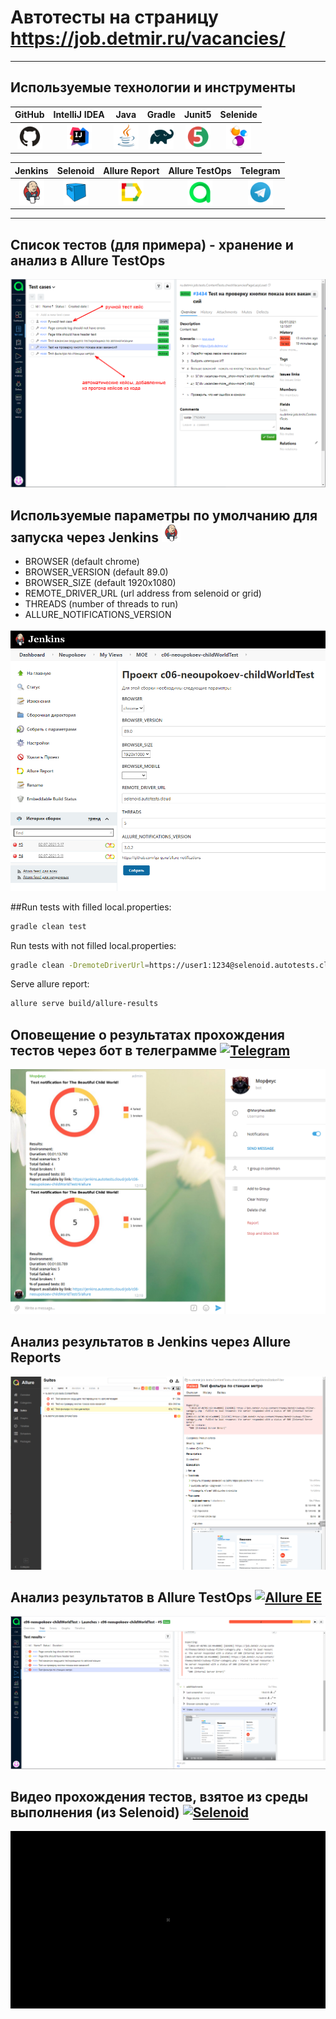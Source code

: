 # Автотесты на страницу https://job.detmir.ru/vacancies/
___
## Используемые технологии и инструменты
| GitHub | IntelliJ IDEA | Java | Gradle | Junit5 | Selenide |
|:------:|:----:|:----:|:------:|:------:|:--------:|
| <img src="images/GitHub.svg" width="40" height="40"> | <img src="images/IDEA.svg" width="40" height="40"> | <img src="images/JAVA.svg" width="40" height="40"> | <img src="images/Gradle.svg" width="40" height="40"> | <img src="images/Junit5.svg" width="40" height="40"> | <img src="images/Selenide.svg" width="40" height="40"> |

| Jenkins | Selenoid | Allure Report | Allure TestOps | Telegram |
|:--------:|:-------------:|:---------:|:-------:|:--------:|
| <img src="images/Jenkins.svg" width="40" height="40"> | <img src="images/Selenoid.svg" width="40" height="40"> | <img src="images/Allure Report.svg" width="40" height="40"> | <img src="images/Allure TestOps.svg" width="40" height="40"> | <img src="images/Telegram.svg" width="40" height="40"> |
___

## Список тестов (для примера) - хранение и анализ в Allure TestOps
![alt "Allure TestOps"](./images/allureTO1.png "Allure TestOps")

## Используемые параметры по умолчанию для запуска через Jenkins <a href="https://www.jetbrains.com/idea/"><img src="./images/Jenkins.svg" width="30" height="30"  alt="Jenkins"/></a>

* BROWSER (default chrome)
* BROWSER_VERSION (default 89.0)
* BROWSER_SIZE (default 1920x1080)
* REMOTE_DRIVER_URL (url address from selenoid or grid)
* THREADS (number of threads to run)
* ALLURE_NOTIFICATIONS_VERSION

![alt "Запуск через Jenkins"](./images/jenkinsRun.png)


##Run tests with filled local.properties:

```bash
gradle clean test
```

Run tests with not filled local.properties:

```bash
gradle clean -DremoteDriverUrl=https://user1:1234@selenoid.autotests.cloud/wd/hub/ -DvideoStorage=https://selenoid.autotests.cloud/video/ -Dthreads=1 test
```

Serve allure report:

```bash
allure serve build/allure-results
```

## Оповещение о результатах прохождения тестов через бот в телеграмме <a href="https://www.jetbrains.com/idea/"><img src="https://starchenkov.pro/qa-guru/img/skills/Telegram.svg" width="30" height="30"  alt="Telegram"/></a>

![alt "бот в телеграмме"](./images/bot.png "бот в телеграмме")

## Анализ результатов в Jenkins через Allure Reports
![alt "Allure Reports"](./images/jenkinsResult.png "Allure Reports")
## Анализ результатов в Allure TestOps <a href="https://www.jetbrains.com/idea/"><img src="https://starchenkov.pro/qa-guru/img/skills/Allure_EE.svg" width="40" height="40"  alt="Allure EE"/></a>

![alt "Allure TestOps"](./images/allureTO2.png "Allure TestOps")
## Видео прохождения тестов, взятое из среды выполнения (из Selenoid) <a href="https://www.jetbrains.com/idea/"><img src="https://starchenkov.pro/qa-guru/img/skills/Selenoid.svg" width="40" height="40"  alt="Selenoid"/></a>

![alt "Video from Selenoid"](./images/Video.gif "Video from Selenoid")